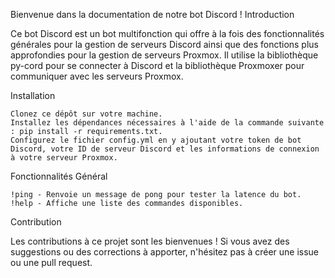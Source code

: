 Bienvenue dans la documentation de notre bot Discord !
Introduction

Ce bot Discord est un bot multifonction qui offre à la fois des fonctionnalités générales pour la gestion de serveurs Discord ainsi que des fonctions plus approfondies pour la gestion de serveurs Proxmox. Il utilise la bibliothèque py-cord pour se connecter à Discord et la bibliothèque Proxmoxer pour communiquer avec les serveurs Proxmox.

Installation

    Clonez ce dépôt sur votre machine.
    Installez les dépendances nécessaires à l'aide de la commande suivante : pip install -r requirements.txt.
    Configurez le fichier config.yml en y ajoutant votre token de bot Discord, votre ID de serveur Discord et les informations de connexion à votre serveur Proxmox.

Fonctionnalités
Général

    !ping - Renvoie un message de pong pour tester la latence du bot.
    !help - Affiche une liste des commandes disponibles.



Contribution

Les contributions à ce projet sont les bienvenues ! Si vous avez des suggestions ou des corrections à apporter, n'hésitez pas à créer une issue ou une pull request.
